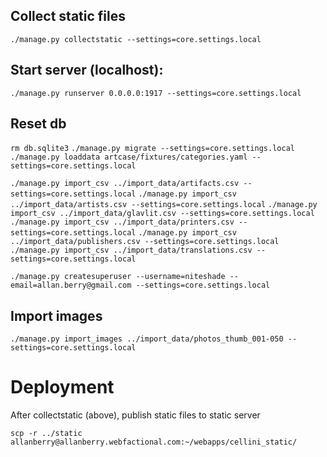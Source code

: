 Collect static files
---

`./manage.py collectstatic --settings=core.settings.local`


Start server (localhost):
---

`./manage.py runserver 0.0.0.0:1917 --settings=core.settings.local`

Reset db
---

`rm db.sqlite3`
`./manage.py migrate --settings=core.settings.local`
`./manage.py loaddata artcase/fixtures/categories.yaml --settings=core.settings.local`

`./manage.py import_csv ../import_data/artifacts.csv --settings=core.settings.local`
`./manage.py import_csv ../import_data/artists.csv --settings=core.settings.local`
`./manage.py import_csv ../import_data/glavlit.csv --settings=core.settings.local`
`./manage.py import_csv ../import_data/printers.csv --settings=core.settings.local`
`./manage.py import_csv ../import_data/publishers.csv --settings=core.settings.local`
`./manage.py import_csv ../import_data/translations.csv --settings=core.settings.local`

`./manage.py createsuperuser --username=niteshade --email=allan.berry@gmail.com --settings=core.settings.local`


Import images
---

`./manage.py import_images ../import_data/photos_thumb_001-050 --settings=core.settings.local`



Deployment
===

After collectstatic (above), publish static files to static server

`scp -r ../static allanberry@allanberry.webfactional.com:~/webapps/cellini_static/`